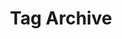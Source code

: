---
title: 'Tag Archive'
layout: 'pages/blog.html'
metaDesc: 'Tag Archive for my blog posts.'
pagination:
  data: collections
  size: 1
  alias: tag
  filter: ['all', 'nav', 'blog', 'work', 'featuredWork', 'rss']
permalink: '/tag/{{ tag | slug }}/'
socialImage: 'https://res.cloudinary.com/juanmartingarcia/image/upload/w_auto,f_auto,q_auto/logo/logo.png'
---